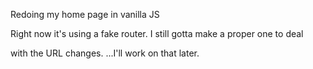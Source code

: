 Redoing my home page in vanilla JS


Right now it's using a fake router. I still gotta make a proper one to deal

with the URL changes. ...I'll work on that later.


